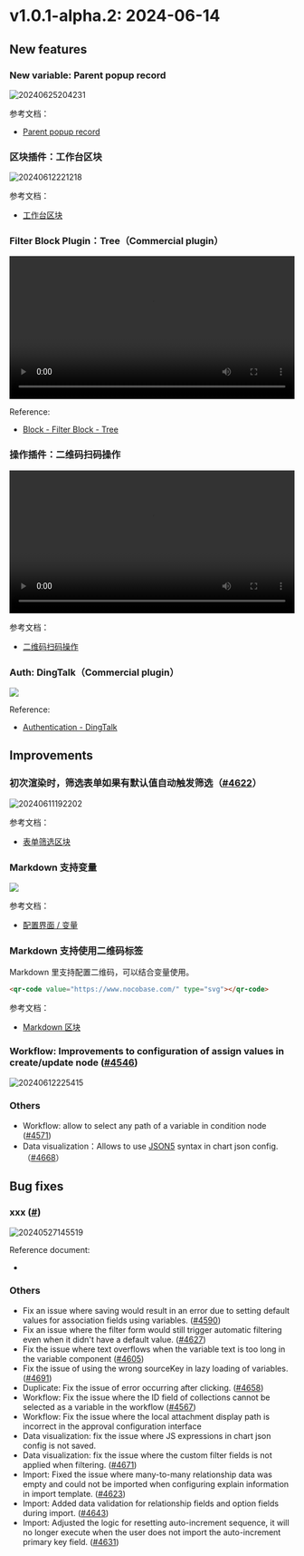 # v1.0.1-alpha.2: 2024-06-14

## New features

### New variable: Parent popup record

![20240625204231](https://nocobase-docs.oss-cn-beijing.aliyuncs.com/20240625204231.png)

参考文档：

- [Parent popup record](/handbook/ui/variables#parent-popup-record)

### 区块插件：工作台区块

![20240612221218](https://static-docs.nocobase.com/20240612221218.png)

参考文档：

- [工作台区块](/handbook/block-workbench)

### Filter Block Plugin：Tree（Commercial plugin）

<video width="100%" controls>
  <source src="https://static-docs.nocobase.com/20240607144133_rec_.mp4" type="video/mp4">
</video>

Reference:

- [Block - Filter Block - Tree](/handbook/block-tree)

### 操作插件：二维码扫码操作

<video width="100%" controls>
  <source src="https://static-docs.nocobase.com/20240612214013_rec_.mp4" type="video/mp4">
</video>

参考文档：

- [二维码扫码操作](/handbook/action-qr-scan)

### Auth: DingTalk（Commercial plugin）

![](https://static-docs.nocobase.com/202406120016896.png)

Reference:

- [Authentication - DingTalk](https://docs.nocobase.com/handbook/auth-dingtalk)

## Improvements

### 初次渲染时，筛选表单如果有默认值自动触发筛选（<a href="https://github.com/nocobase/nocobase/pull/4622" target="_blank">#4622</a>）

![20240611192202](https://nocobase-docs.oss-cn-beijing.aliyuncs.com/20240611192202.gif)

参考文档：

- [表单筛选区块](https://docs-cn.nocobase.com/handbook/ui/blocks/filter-blocks/form#%E7%BB%99%E5%AD%97%E6%AE%B5%E8%AE%BE%E7%BD%AE%E9%BB%98%E8%AE%A4%E5%80%BC)

### Markdown 支持变量

![](https://static-docs.nocobase.com/20240612205857.png)

参考文档：

- [配置界面 / 变量](/handbook/ui/variables)

### Markdown 支持使用二维码标签

Markdown 里支持配置二维码，可以结合变量使用。

```html
<qr-code value="https://www.nocobase.com/" type="svg"></qr-code>
```

参考文档：

- [Markdown 区块](/handbook/ui/blocks/other-blocks/markdown)

### Workflow: Improvements to configuration of assign values in create/update node (<a href="https://github.com/nocobase/nocobase/pull/4546" target="_blank">#4546</a>)

![20240612225415](https://static-docs.nocobase.com/20240612225415.png)

### Others

- Workflow: allow to select any path of a variable in condition node (<a href="https://github.com/nocobase/nocobase/pull/4571" target="_blank">#4571</a>)
- Data visualization：Allows to use <a href="https://json5.org/" target="_blank">JSON5</a> syntax in chart json config.（<a href="https://github.com/nocobase/nocobase/pull/4668" target="_blank">#4668</a>）

## Bug fixes

### xxx (<a href="" target="_blank">#</a>)

![20240527145519](https://static-docs.nocobase.com/20240527145519.png)

Reference document:

- []()

### Others

- Fix an issue where saving would result in an error due to setting default values for association fields using variables. (<a href="https://github.com/nocobase/nocobase/pull/4590" target="_blank">#4590</a>)
- Fix an issue where the filter form would still trigger automatic filtering even when it didn't have a default value. (<a href="https://github.com/nocobase/nocobase/pull/4627" target="_blank">#4627</a>)
- Fix the issue where text overflows when the variable text is too long in the variable component (<a href="https://github.com/nocobase/nocobase/pull/4605" target="_blank">#4605</a>)
- Fix the issue of using the wrong sourceKey in lazy loading of variables. (<a href="https://github.com/nocobase/nocobase/pull/4691" target="_blank">#4691</a>)
- Duplicate: Fix the issue of error occurring after clicking. (<a href="https://github.com/nocobase/nocobase/pull/4658" target="_blank">#4658</a>)
- Workflow: Fix the issue where the ID field of collections cannot be selected as a variable in the workflow (<a href="https://github.com/nocobase/nocobase/pull/4567" target="_blank">#4567</a>)
- Workflow: Fix the issue where the local attachment display path is incorrect in the approval configuration interface
- Data visualization: fix the issue where JS expressions in chart json config is not saved.
- Data visualization: fix the issue where the custom filter fields is not applied when filtering. (<a href="https://github.com/nocobase/nocobase/pull/4671" target="_blank">#4671</a>)
- Import: Fixed the issue where many-to-many relationship data was empty and could not be imported when configuring explain information in import template. (<a href="https://github.com/nocobase/nocobase/pull/4623">#4623</a>)
- Import: Added data validation for relationship fields and option fields during import. (<a href="https://github.com/nocobase/nocobase/pull/4643">#4643</a>)
- Import: Adjusted the logic for resetting auto-increment sequence, it will no longer execute when the user does not import the auto-increment primary key field. (<a href="https://github.com/nocobase/nocobase/pull/4631">#4631</a>)
